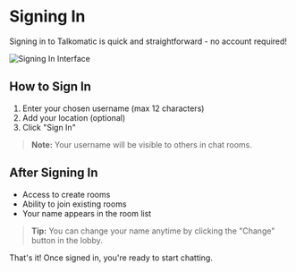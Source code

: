 # Signing In

Signing in to Talkomatic is quick and straightforward - no account required!

<img src="/api/placeholder/600/300" alt="Signing In Interface" />

## How to Sign In
1. Enter your chosen username (max 12 characters)
2. Add your location (optional)
3. Click "Sign In"

> **Note:** Your username will be visible to others in chat rooms.

## After Signing In
- Access to create rooms
- Ability to join existing rooms
- Your name appears in the room list

> **Tip:** You can change your name anytime by clicking the "Change" button in the lobby.

That's it! Once signed in, you're ready to start chatting.
